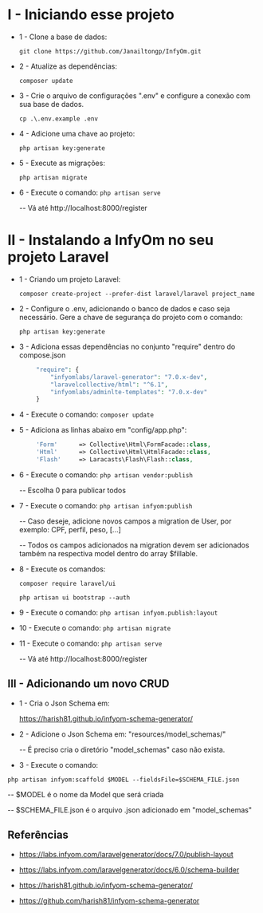 # I - Iniciando esse projeto
- 1 - Clone a base de dados:

	`git clone https://github.com/Janailtongp/InfyOm.git`

- 2 - Atualize as dependências:

	`composer update`

- 3 - Crie o arquivo de configurações ".env" e configure a conexão com sua base de dados.
	
	`cp .\.env.example .env`

- 4 - Adicione uma chave ao projeto:
	
	`php artisan key:generate`

- 5 - Execute as migrações:

	`php artisan migrate`

- 6 - Execute o comando: `php artisan serve`

	-- Vá até http://localhost:8000/register

# II - Instalando a InfyOm no seu projeto Laravel
- 1 - Criando um projeto Laravel:

	`composer create-project --prefer-dist laravel/laravel project_name`

- 2 - Configure o .env, adicionando o banco de dados e caso seja necessário. Gere a chave de segurança do projeto com o comando:

	`php artisan key:generate`

- 3 - Adiciona essas dependências no conjunto "require" dentro do compose.json
```php
		"require": {
			"infyomlabs/laravel-generator": "7.0.x-dev",
			"laravelcollective/html": "^6.1",
			"infyomlabs/adminlte-templates": "7.0.x-dev"
		}
```
- 4 - Execute o comando: `composer update`

- 5 - Adiciona as linhas abaixo em "config/app.php":

```php
		'Form'      => Collective\Html\FormFacade::class,
		'Html'      => Collective\Html\HtmlFacade::class,
		'Flash'     => Laracasts\Flash\Flash::class,
```

- 6 - Execute o comando: `php artisan vendor:publish`

	-- Escolha 0 para publicar todos

- 7 - Execute o comando: `php artisan infyom:publish`

	--  Caso deseje, adicione novos campos a migration de User, por exemplo:  CPF, perfil, peso, [...]

	-- Todos os campos adicionados na migration devem ser adicionados também na respectiva model dentro do array $fillable.

- 8 - Execute os comandos:

	`composer require laravel/ui`
	
	`php artisan ui bootstrap --auth`

- 9 - Execute o comando: `php artisan infyom.publish:layout`

- 10 - Execute o comando: `php artisan migrate`

- 11 - Execute o comando: `php artisan serve`

	-- Vá até http://localhost:8000/register

## III - Adicionando um novo CRUD

- 1 - Cria o Json Schema em: 

	https://harish81.github.io/infyom-schema-generator/
	
- 2 - Adicione o Json Schema em: "resources/model_schemas/"

	-- É preciso cria o diretório "model_schemas" caso não exista.

- 3 - Execute o comando: 

`php artisan infyom:scaffold $MODEL --fieldsFile=$SCHEMA_FILE.json`

-- $MODEL é o nome da Model que será criada

-- $SCHEMA_FILE.json é o arquivo .json adicionado em "model_schemas"

## Referências

- https://labs.infyom.com/laravelgenerator/docs/7.0/publish-layout

- https://labs.infyom.com/laravelgenerator/docs/6.0/schema-builder

- https://harish81.github.io/infyom-schema-generator/

- https://github.com/harish81/infyom-schema-generator